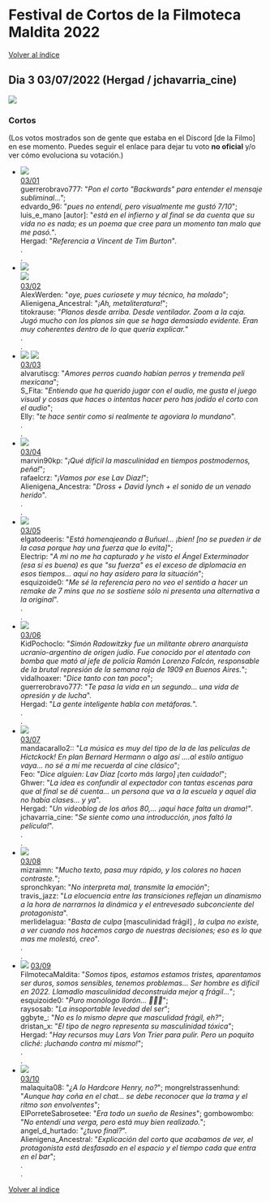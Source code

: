 # Festival de Cortos de la Filmoteca Maldita 2022
[Volver al índice](../festi.md)

## Dia 3 03/07/2022 (Hergad / jchavarria_cine)
![](dia.png)

### Cortos

(Los votos mostrados son de gente que estaba en el Discord [de la Filmo] en ese momento. Puedes seguir el enlace para dejar tu voto **no oficial** y/o ver cómo evoluciona su votación.)


- ![](01.png)  
[03/01](https://discord.com/channels/739208143523020841/769436011981570068/992886982680252507)  
guerrerobravo777: "*Pon el corto "Backwards" para entender el mensaje subliminal..."*;  
edvardo_96: "*pues no entendí, pero visualmente me gustó 7/10*";  
luis_e_mano [autor]: "*está en el infierno y al final se da cuenta que su vida no es nada; es un poema que cree para un momento tan malo que me pasó."*.  
Hergad: "*Referencia a Vincent de Tim Burton*".  
.  
.  
- ![](02.png)  
![](02a.png)  
[03/02](https://discord.com/channels/739208143523020841/769436011981570068/992889173080031242)  
AlexWerden: "*oye, pues curiosete y muy técnico, ha molado*";  
Alienigena_Ancestral: "*¡Ah, metaliteratura!*";  
titokrause: "*Planos desde arriba. Desde ventilador. Zoom a la caja. Jugó mucho con los planos sin que se haga demasiado evidente. Eran muy coherentes dentro de lo que quería explicar.*"  
.  
.  
- ![](03.png) 
![](03a.png)  
[03/03](https://discord.com/channels/739208143523020841/769436011981570068/992892245659361410)  
alvarutiscg: "*Amores perros cuando habian perros y tremenda peli mexicana*";  
S_Fita: "*Entiendo que ha querido jugar con el audio, me gusta el juego visual y cosas que haces o intentas hacer pero has jodido el corto con el audio*";  
Elly: "*te hace sentir como si realmente te agoviara lo mundano*".  
.  
.  
- ![](04.png)  
[03/04](https://discord.com/channels/739208143523020841/769436011981570068/992895004894834761)  
marvin90kp: "*¡Qué difícil la masculinidad en tiempos postmodernos, peña!*";  
rafaelcrz: "*¡Vamos por ese Lav Diaz!*";  
Alienigena_Ancestra: "*Dross + David lynch + el sonido de un venado herido*".  
.  
.  
- ![](05.png)  
[03/05](https://discord.com/channels/739208143523020841/769436011981570068/992897776000176259)  
elgatodeeris: "*Está homenajeando a Buñuel... ¡bien! [no se pueden ir de la casa porque hay una fuerza que lo evita]*";  
Electrip: "*A mi no me ha capturado y he visto el Ángel Exterminador (esa sí es buena) es que "su fuerza" es el exceso de diplomacia en esos tiempos... aquí no hay asidero para la situación*";  
esquizoide0: "*Me sé la referencia pero no veo el sentido a hacer un remake de 7 mins que no se sostiene sólo ni presenta una alternativa a la original*".  
.  
.  
- ![](06.png)  
[03/06](https://discord.com/channels/739208143523020841/769436011981570068/992901664845602827)  
KidPochoclo: "*Simón Radowitzky fue un militante obrero anarquista ucranio-argentino de origen judío. Fue conocido por el atentado con bomba que mató al jefe de policía Ramón Lorenzo Falcón, responsable de la brutal represión de la semana roja de 1909 en Buenos Aires.*";  
vidalhoaxer: "*Dice tanto con tan poco*";  
guerrerobravo777: "*Te pasa la vida en un segundo... una vida de opresión y de lucha*".  
Hergad: "*La gente inteligente habla con metáforas.*".  
.  
.  
- ![](07.png)  
[03/07](https://discord.com/channels/739208143523020841/769436011981570068/992904061298942013)  
mandacarallo2:: "*La música es muy del tipo de la de las películas de Hictckock! En plan Bernard Hermann o algo así ....al estilo antiguo vaya... no sé a mí me recuerda al cine clásico*";  
Feo: "*Dice alguien: Lav Diaz [corto más largo] ¡ten cuidado!*";  
Ghwer: "*La idea es confundir al expectador con tantas escenas para que al final se dé cuenta... un persona que va a la escuela y aquel dia no había clases... y ya*".  
Hergad: "*Un videoblog de los años 80,... ¡aquí hace falta un drama!"*.  
jchavarria_cine: "*Se siente como una introducción, ¡nos faltó la película!*".  
.  
.  
- ![](08.png)  
[03/08](https://discord.com/channels/739208143523020841/769436011981570068/992907214601846905)  
mizraimn: "*Mucho texto, pasa muy rápido, y los colores no hacen contraste.*";  
spronchkyan: "*No interpreta mal, transmite la emoción*";  
travis_jazz: "*La elocuencia entre las transiciones reflejan un dinamismo a la hora de narrarnos la dinámica y el entrevesado subconciente del protagonista*".  
merlidelagua: "*Basta de culpa* [masculinidad frágil] *, la culpa no existe, a ver cuando nos hacemos cargo de nuestras decisiones; eso es lo que mas me molestó, creo*".  
.  
.  
- ![](09.png)
[03/09](https://discord.com/channels/739208143523020841/769436011981570068/992910281665683466)  
FilmotecaMaldita: "*Somos tipos, estamos estamos tristes, aparentamos ser duros, somos sensibles, tenemos problemas... Ser hombre es difícil en 2022. Llamadlo masculinidad deconstruida mejor q frágil...*";  
esquizoide0: "*Puro monólogo llorón... 🤦🏼‍♂️*";  
raysosab: "*La insoportable levedad del ser*";  
ggbyte_: "*No es lo mismo depre que masculidad frágil, eh?*";  
dristan_x: "*El tipo de negro representa su masculinidad tóxica*";  
Hergad: "*Hay recursos muy Lars Von Trier para pulir. Pero un poquito cliché: ¡luchando contra mí mismo!*";  
.  
.  
- ![](10.png)  
[03/10](https://discord.com/channels/739208143523020841/769436011981570068/992913098900000828)  
malaquita08: "*¿A lo Hardcore Henry, no?*";
mongrelstrassenhund: "*Aunque hay coña en el chat... se debe reconocer que la trama y el ritmo son envolventes*";  
ElPorreteSabrosetee: "*Era todo un sueño de Resines*";
gombowombo: "*No entendí una verga, pero está muy bien realizado.*";  
angel_d_hurtado: "*¿tuvo final?*".  
Alienigena_Ancestral: "*Explicación del corto que acabamos de ver, el protagonista está desfasado en el espacio y el tiempo cada que entra en el bar*";    
.  
.  


[Volver al índice](../festi.md)